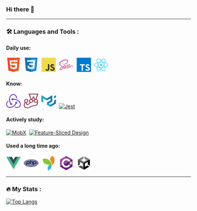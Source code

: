 ### Hi there 👋
***

### :hammer_and_wrench: Languages and Tools :

#### Daily use:

<a href="https://wikipedia.org/wiki/HTML5" target="_blank"
    ><img
        src="https://github.com/devicons/devicon/blob/master/icons/html5/html5-original.svg"
        title="HTML5"
        alt="HTML"
        width="40"
        height="40"
/></a>&nbsp;
<a href="https://wikipedia.org/wiki/CSS" target="_blank"
    ><img
        src="https://github.com/devicons/devicon/blob/master/icons/css3/css3-original.svg"
        title="CSS"
        alt="CSS"
        width="40"
        height="40"
/></a>&nbsp;
<a href="https://developer.mozilla.org/en-US/docs/Web/JavaScript" target="_blank"
    ><img
        src="https://github.com/devicons/devicon/blob/master/icons/javascript/javascript-original.svg"
        title="JavaScript"
        alt="JavaScript"
        width="40"
        height="40"
/></a>&nbsp;
<a href="https://sass-lang.com" target="_blank"
    ><img
        src="https://github.com/devicons/devicon/blob/master/icons/sass/sass-original.svg"
        title="Sass"
        alt="Sass"
        width="40"
        height="40"
/></a>&nbsp;
<a href="https://www.typescriptlang.org" target="_blank"
    ><img
        src="https://github.com/devicons/devicon/blob/master/icons/typescript/typescript-original.svg"
        title="Typescript"
        alt="Typescript"
        width="40"
        height="40"
/></a>&nbsp;
<a href="https://reactjs.org" target="_blank"
    ><img
     src="https://github.com/devicons/devicon/blob/master/icons/react/react-original.svg"
     title="React"
     alt="React"
     width="40"
     height="40"
/></a>&nbsp;

#### Know:

<a href="https://redux.js.org" target="_blank"
    ><img
        src="https://github.com/devicons/devicon/blob/master/icons/redux/redux-original.svg"
        title="Redux"
        alt="Redux"
        width="40"
        height="40"
/></a>&nbsp;
<a href="https://jestjs.io" target="_blank"
    ><img
        src="https://github.com/devicons/devicon/blob/master/icons/jest/jest-plain.svg"
        title="Jest"
        alt="Jest"
        width="40"
        height="40"
/></a>&nbsp;
<a href="https://mui.com" target="_blank"
    ><img
        src="https://github.com/devicons/devicon/blob/master/icons/materialui/materialui-original.svg"
        title="Jest"
        alt="Jest"
        width="40"
        height="40"
/></a>&nbsp;
<a href="https://ant.design" target="_blank"
    ><img
        src="https://seeklogo.com/images/A/ant-design-logo-EAB6B3D5D9-seeklogo.com.png"
        title="Jest"
        alt="Jest"
        width="40"
        height="40"
/></a>&nbsp;

#### Actively study:

<a href="https://mobx.js.org/README.html" target="_blank"
    ><img
        src="https://cdn.worldvectorlogo.com/logos/mobx.svg"
        alt="MobX"
        title="MobX"
        width="40"
        height="40" /></a>&nbsp;
<a href="https://feature-sliced.design" target="_blank"
    ><img
        src="https://yt3.googleusercontent.com/yRqQXnAE-PcQw8BFwDUWMraKsxXbbhOOUWITGCnVPujqpYvTRGksilxEiAGOnGie1eiC0CbmqQ=s176-c-k-c0x00ffffff-no-rj"
        alt="Feature-Sliced Design"
        title="Feature-Sliced Design"
        width="40"
        height="40"
/></a>&nbsp;

#### Used a long time ago:

<a href="https://vuejs.org/" target="_blank"
    ><img
        src="https://github.com/devicons/devicon/blob/master/icons/vuejs/vuejs-original.svg"
        title="PHP"
        alt="PHP"
        width="40"
        height="40"
/></a>&nbsp;
<a href="https://www.php.net" target="_blank"
    ><img
        src="https://github.com/devicons/devicon/blob/master/icons/php/php-original.svg"
        title="PHP"
        alt="PHP"
        width="40"
        height="40"
/></a>&nbsp;
<a href="https://www.yiiframework.com/" target="_blank"
    ><img
        src="https://github.com/devicons/devicon/blob/master/icons/yii/yii-original.svg"
        title="Yii2"
        alt="Yii2"
        width="40"
        height="40"
/></a>&nbsp;
<a href="https://learn.microsoft.com/en-us/dotnet/csharp" target="_blank"
    ><img
        src="https://github.com/devicons/devicon/blob/master/icons/csharp/csharp-original.svg"
        title="C#"
        alt="C#"
        width="40"
        height="40"
/></a>&nbsp;
<a href="https://unity.com" target="_blank"
    ><img
        src="https://github.com/devicons/devicon/blob/master/icons/unity/unity-original.svg"
        title="Unity"
        alt="Unity"
        width="40"
        height="40"
/></a>&nbsp;

***

### :fire: My Stats :

<!-- [![GitHub Streak](https://streak-stats.demolab.com/?user=egas099)](https://git.io/streak-stats) -->

[![Top Langs](https://github-readme-stats.vercel.app/api/top-langs/?username=egas099&layout=compact)](https://github.com/anuraghazra/github-readme-stats)

<!--
**Egas099/egas099** is a ✨ _special_ ✨ repository because its `README.md` (this file) appears on your GitHub profile.

Here are some ideas to get you started:

- 🔭 I’m currently working on ...
- 🌱 I’m currently learning ...
- 👯 I’m looking to collaborate on ...
- 🤔 I’m looking for help with ...
- 💬 Ask me about ...
- 📫 How to reach me: ...
- 😄 Pronouns: ...
- ⚡ Fun fact: ...
-->
